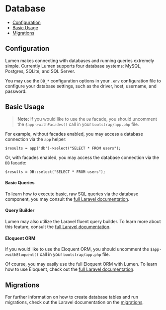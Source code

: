 # Database

- [Configuration](#configuration)
- [Basic Usage](#basic-usage)
- [Migrations](#migrations)

## Configuration

Lumen makes connecting with databases and running queries extremely simple. Currently Lumen supports four database systems: MySQL, Postgres, SQLite, and SQL Server.

You may use the `DB_*` configuration options in your `.env` configuration file to configure your database settings, such as the driver, host, username, and password.

## Basic Usage

> **Note:** If you would like to use the `DB` facade, you should uncomment the `$app->withFacades()` call in your `bootstrap/app.php` file.

For example, without facades enabled, you may access a database connection via the `app` helper:

    $results = app('db')->select("SELECT * FROM users");

Or, with facades enabled, you may access the database connection via the `DB` facade:

    $results = DB::select("SELECT * FROM users");


#### Basic Queries

To learn how to execute basic, raw SQL queries via the database component, you may consult the [full Laravel documentation](http://laravel.com/docs/database).

#### Query Builder

Lumen may also utilize the Laravel fluent query builder. To learn more about this feature, consult the [full Laravel documentation](http://laravel.com/docs/queries).

#### Eloquent ORM

If you would like to use the Eloquent ORM, you should uncomment the `$app->withEloquent()` call in your `bootstrap/app.php` file.

Of course, you may easily use the full Eloquent ORM with Lumen. To learn how to use Eloquent, check out the [full Laravel documentation](http://laravel.com/docs/eloquent).

## Migrations

For further information on how to create database tables and run migrations, check out the Laravel documentation on the  [migrations](http://laravel.com/docs/migrations).
